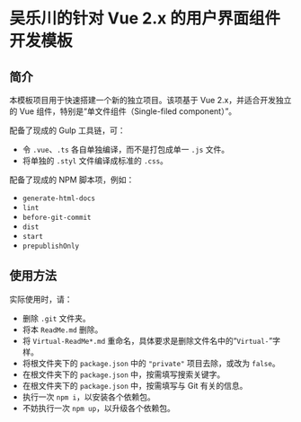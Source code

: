 <link rel="stylesheet" href="./node_modules/@wulechuan/css-stylus-markdown-themes/dist/css/wulechuan-styles-for-html-via-markdown--vscode.default.min.css">


# 吴乐川的针对 Vue 2.x 的用户界面组件开发模板

## 简介

本模板项目用于快速搭建一个新的独立项目。该项基于 Vue 2.x，并适合开发独立的 Vue 组件，特别是“单文件组件（Single-filed component）”。

配备了现成的 Gulp 工具链，可：

-   令 `.vue`、`.ts` 各自单独编译，而不是打包成单一 `.js` 文件。
-   将单独的 `.styl` 文件编译成标准的 `.css`。


配备了现成的 NPM 脚本项，例如：

-   `generate-html-docs`
-   `lint`
-   `before-git-commit`
-   `dist`
-   `start`
-   `prepublishOnly`


## 使用方法

实际使用时，请：

-   删除 `.git` 文件夹。
-   将本 `ReadMe.md` 删除。
-   将 `Virtual-ReadMe*.md` 重命名，具体要求是删除文件名中的“`Virtual-`”字样。
-   将根文件夹下的 `package.json` 中的 `"private"` 项目去除，或改为 `false`。
-   在根文件夹下的 `package.json` 中，按需填写搜索关键字。
-   在根文件夹下的 `package.json` 中，按需填写与 Git 有关的信息。
-   执行一次 `npm i`，以安装各个依赖包。
-   不妨执行一次 `npm up`，以升级各个依赖包。
